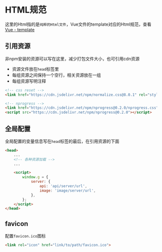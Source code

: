 # HTML规范

这里的Html指的是`纯粹的Html文件`，Vue文件的template对应的Html规范，查看 [Vue - template](/vue?id=html-template)


## 引用资源

非npm安装的资源可以写在这里，减少打包文件大小，也可引用cdn资源

* 资源文件放在`head`标签里
* 每组资源之间保持一个空行，相关资源放在一组
* 每组资源写明注释

```html
<!-- css reset -->
<link href="https://cdn.jsdelivr.net/npm/normalize.css@8.0.1" rel="stylesheet">

<!-- nprogress -->
<link href="https://cdn.jsdelivr.net/npm/nprogress@0.2.0/nprogress.css" rel="stylesheet">
<script src="https://cdn.jsdelivr.net/npm/nprogress@0.2.0"></script>
```

## 全局配置

全局配置的变量信息写在`head`标签的最后，在引用资源的下面

```html
<head>
    ...
    <!-- 各种资源加载 -->
    ...

    <script>
        window.g = {
            server: {
                api: 'api/server/url',
                image: 'image/server/url',
            },
        };
    </script>
</head>
```

## favicon

配置`favicon.ico`图标

```html
<link rel="icon" href="link/to/path/favicon.ico">
```